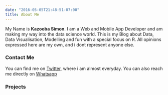 ```yaml
---
date: "2016-05-05T21:48:51-07:00"
title: About Me
---
```


My Name is  **Kazooba Simon**. I am a Web and Mobile App Developer and am making my way into the data science world. This is my Blog about Data, Data Visualisation, Modelling and fun with a special focus on R. All opinions expressed here are my own, and i dont represent anyone else.

### Contact Me 

You can find me on [Twitter](https://twitter.com/simonsayzdgtl), where i am almost everyday. You can also reach me directly on [Whatsapp](https://wa.me/256700877586)

### Projects